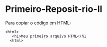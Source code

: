 # Primeiro-Reposit-rio-II

Para copiar o código em HTML:
```
<html>
   <h1>Meu primeiro arquivo HTML</h1
  <html>
```
